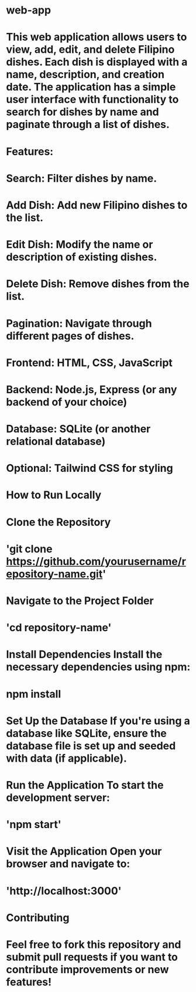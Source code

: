 # web-app
# This web application allows users to view, add, edit, and delete Filipino dishes. Each dish is displayed with a name, description, and creation date. The application has a simple user interface with functionality to search for dishes by name and paginate through a list of dishes.

# Features:
# Search: Filter dishes by name.
# Add Dish: Add new Filipino dishes to the list.
# Edit Dish: Modify the name or description of existing dishes.
# Delete Dish: Remove dishes from the list.
# Pagination: Navigate through different pages of dishes.

# Frontend: HTML, CSS, JavaScript
# Backend: Node.js, Express (or any backend of your choice)
# Database: SQLite (or another relational database)
# Optional: Tailwind CSS for styling

# How to Run Locally
# Clone the Repository
# 'git clone https://github.com/yourusername/repository-name.git'
# Navigate to the Project Folder

# 'cd repository-name'
# Install Dependencies Install the necessary dependencies using npm:
# npm install

# Set Up the Database If you're using a database like SQLite, ensure the database file is set up and seeded with data (if applicable).

# Run the Application To start the development server:
# 'npm start'

# Visit the Application Open your browser and navigate to:
# 'http://localhost:3000'

# Contributing
# Feel free to fork this repository and submit pull requests if you want to contribute improvements or new features!